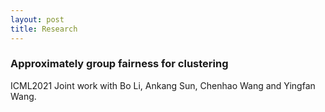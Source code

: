 ```yaml
---
layout: post
title: Research
---
```



### Approximately group fairness for clustering 
ICML2021
Joint work with Bo Li, Ankang Sun, Chenhao Wang and Yingfan Wang.


